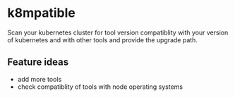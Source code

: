 # k8mpatible

Scan your kubernetes cluster for tool version compatiblity with your version of kubernetes and with other tools and provide the upgrade path. 

## Feature ideas

- add more tools
- check compatiblity of tools with node operating systems